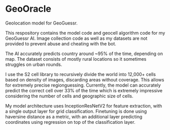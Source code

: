 # GeoOracle
Geolocation model for GeoGuessr. 

This respository contains the model code and geocell algorithm code for my GeoGuessr AI. Image collection code as well as my datasets are not provided to prevent abuse and cheating with the bot. 

The AI accurately predicts country around ~95% of the time, depending on map. The dataset consists of mostly rural locations so it sometimes struggles on urban rounds.

I use the S2 cell library to recursively divide the world into 12,000+ cells based on density of images, discarding areas without coverage. This allows for extremely precise regionguessing. Currently, the model can accurately predict the correct cell over 33% of the time which is extremely impressive considering the number of cells and geographic size of cells. 

My model architecture uses InceptionResNetV2 for feature extraction, with a single output layer for grid classification. Finetuning is done using haversine distance as a metric, with an additional layer predicting coordinates using regression on top of the classification layer. 

